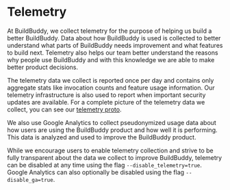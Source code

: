 <!--
{
  "name": "Telemetry",
  "category": "5f84be4816a46711e64ca065",
  "priority": 150
}
-->

# Telemetry

At BuildBuddy, we collect telemetry for the purpose of helping us build a better BuildBuddy. Data about how BuildBuddy is used is collected to better understand what parts of BuildBuddy needs improvement and what features to build next. Telemetry also helps our team better understand the reasons why people use BuildBuddy and with this knowledge we are able to make better product decisions.

The telemetry data we collect is reported once per day and contains only aggregate stats like invocation counts and feature usage information. Our telemetry infrastructure is also used to report when important security updates are available. For a complete picture of the telemetry data we collect, you can see our [telemetry proto](https://github.com/buildbuddy-io/buildbuddy/blob/master/proto/telemetry.proto).

We also use Google Analytics to collect pseudonymized usage data about how users are using the BuildBuddy product and how well it is performing. This data is analyzed and used to improve the BuildBuddy product.

While we encourage users to enable telemetry collection and strive to be fully transparent about the data we collect to improve BuildBuddy, telemetry can be disabled at any time using the flag `--disable_telemetry=true`. Google Analytics can also optionally be disabled using the flag `--disable_ga=true`.
